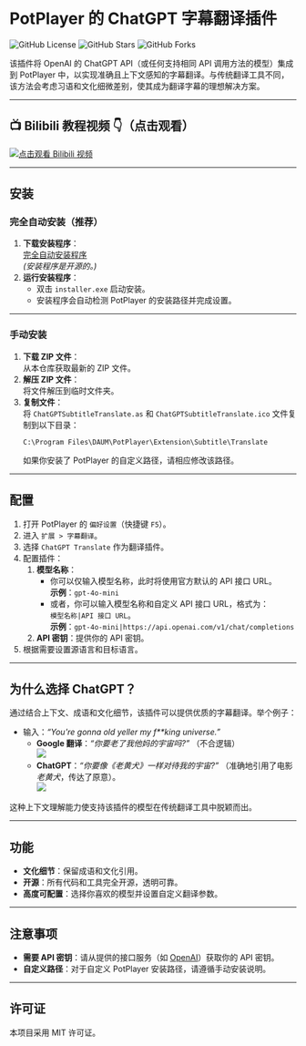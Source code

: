# PotPlayer 的 ChatGPT 字幕翻译插件

![GitHub License](https://img.shields.io/badge/license-MIT-blue.svg)
![GitHub Stars](https://img.shields.io/github/stars/Felix3322/PotPlayer_Chatgpt_Translate?style=social)
![GitHub Forks](https://img.shields.io/github/forks/Felix3322/PotPlayer_Chatgpt_Translate?style=social)

该插件将 OpenAI 的 ChatGPT API（或任何支持相同 API 调用方法的模型）集成到 PotPlayer 中，以实现准确且上下文感知的字幕翻译。与传统翻译工具不同，该方法会考虑习语和文化细微差别，使其成为翻译字幕的理想解决方案。

---

## 📺 Bilibili 教程视频 👇（点击观看）
[![点击观看 Bilibili 视频](https://i1.hdslb.com/bfs/archive/88992bd0e80ff751771e78675a558b663a728028.jpg)](https://www.bilibili.com/video/BV1w9FzegEbM "点击观看 Bilibili 视频")

---

## 安装

### 完全自动安装（推荐）
1. **下载安装程序**：  
   [完全自动安装程序](https://github.com/Felix3322/PotPlayer_Chatgpt_Translate/releases/download/exe_installer/installer.with.context.handling.exe)  
   *(安装程序是开源的。)*  
2. **运行安装程序**：  
   - 双击 `installer.exe` 启动安装。  
   - 安装程序会自动检测 PotPlayer 的安装路径并完成设置。  

---

### 手动安装
1. **下载 ZIP 文件**：  
   从本仓库获取最新的 ZIP 文件。  
2. **解压 ZIP 文件**：  
   将文件解压到临时文件夹。  
3. **复制文件**：  
   将 `ChatGPTSubtitleTranslate.as` 和 `ChatGPTSubtitleTranslate.ico` 文件复制到以下目录：  
   ```
   C:\Program Files\DAUM\PotPlayer\Extension\Subtitle\Translate
   ```  
   如果你安装了 PotPlayer 的自定义路径，请相应修改该路径。

---

## 配置

1. 打开 PotPlayer 的 `偏好设置`（快捷键 `F5`）。
2. 进入 `扩展 > 字幕翻译`。
3. 选择 `ChatGPT Translate` 作为翻译插件。
4. 配置插件：
   1. **模型名称**：  
        - 你可以仅输入模型名称，此时将使用官方默认的 API 接口 URL。  
      **示例**：`gpt-4o-mini`  
       - 或者，你可以输入模型名称和自定义 API 接口 URL，格式为：  
      `模型名称|API 接口 URL`。  
      **示例**：`gpt-4o-mini|https://api.openai.com/v1/chat/completions`  
   2. **API 密钥**：提供你的 API 密钥。
5. 根据需要设置源语言和目标语言。

---

## 为什么选择 ChatGPT？

通过结合上下文、成语和文化细节，该插件可以提供优质的字幕翻译。举个例子：

- 输入：*“You're gonna old yeller my f**king universe.”*  
  - **Google 翻译**：*“你要老了我他妈的宇宙吗?”* （不合逻辑）  
  ![](https://github.com/Felix3322/PotPlayer_Chatgpt_Translate/blob/master/readme_res/Google%20translate.png)
  - **ChatGPT**：*“你要像《老黄犬》一样对待我的宇宙?”* （准确地引用了电影 *老黄犬*，传达了原意）。  
  ![](https://github.com/Felix3322/PotPlayer_Chatgpt_Translate/blob/master/readme_res/Chatgpt.png)

这种上下文理解能力使支持该插件的模型在传统翻译工具中脱颖而出。

---

## 功能

- **文化细节**：保留成语和文化引用。  
- **开源**：所有代码和工具完全开源，透明可靠。  
- **高度可配置**：选择你喜欢的模型并设置自定义翻译参数。  

---

## 注意事项

- **需要 API 密钥**：请从提供的接口服务（如 [OpenAI](https://platform.openai.com/account/api-keys)）获取你的 API 密钥。  
- **自定义路径**：对于自定义 PotPlayer 安装路径，请遵循手动安装说明。

---

## 许可证

本项目采用 MIT 许可证。
